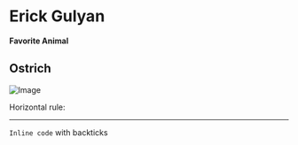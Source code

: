 # Erick Gulyan
**Favorite Animal** 
## Ostrich



![Image](https://www.google.com/url?sa=i&url=https%3A%2F%2Funsplash.com%2Fs%2Fphotos%2Fostrich&psig=AOvVaw1XSO1L6zbmSPvedVhpjBba&ust=1642116695680000&source=images&cd=vfe&ved=0CAsQjRxqFwoTCMDBxcSvrfUCFQAAAAAdAAAAABAI)


Horizontal rule:

---

`Inline code` with backticks